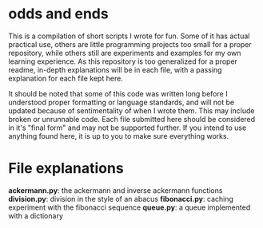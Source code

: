 # odds and ends
This is a compilation of short scripts I wrote for fun. Some of it has actual practical use, others are little programming projects too small for a proper repository, while others still are experiments and examples for my own learning experience. As this repository is too generalized for a proper readme, in-depth explanations will be in each file, with a passing explanation for each file kept here. 

It should be noted that some of this code was written long before I understood proper formatting or language standards, and will not be updated because of sentimentality of when I wrote them. This may include broken or unrunnable code. Each file submitted here should be considered in it's "final form" and may not be supported further. If you intend to use anything found here, it is up to you to make sure everything works.

# File explanations
**ackermann.py**: the ackermann and inverse ackermann functions
**division.py**: division in the style of an abacus
**fibonacci.py**: caching experiment with the fibonacci sequence
**queue.py**: a queue implemented with a dictionary

